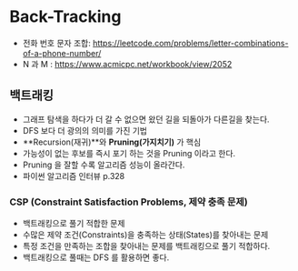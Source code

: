 # Back-Tracking

- 전화 번호 문자 조합: https://leetcode.com/problems/letter-combinations-of-a-phone-number/
- N 과 M : https://www.acmicpc.net/workbook/view/2052

## 백트래킹

- 그래프 탐색을 하다가 더 갈 수 없으면 왔던 길을 되돌아가 다른길을 찾는다.
- DFS 보다 더 광의의 의미를 가진 기법
- **Recursion(재귀)**와 **Pruning(가지치기)** 가 핵심
- 가능성이 없는 후보를 즉시 포기 하는 것을 Pruning 이라고 한다.
- Pruning 을 잘할 수록 알고리즘 성능이 올라간다.
- 파이썬 알고리즘 인터뷰 p.328

### CSP (Constraint Satisfaction Problems, 제약 충족 문제)

- 백트래킹으로 풀기 적합한 문제
- 수많은 제약 조건(Constraints)을 충족하는 상태(States)를 찾아내는 문제
- 특정 조건을 만족하는 조합을 찾아내는 문제를 백트래킹으로 풀기 적합하다.
- 백트래킹으로 풀때는 DFS 를 활용하면 좋다.
